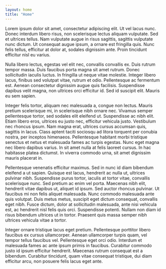 ```yaml
---
layout: home
title: "Home"
---
```


Lorem ipsum dolor sit amet, consectetur adipiscing elit. Ut vel lacus nunc.
Donec interdum libero risus, non scelerisque lectus aliquam vulputate. Sed et
ultrices tellus. Nam vulputate augue in risus sagittis, sagittis vulputate nunc
dictum. Ut consequat augue ipsum, a ornare est fringilla quis. Nunc felis
tellus, efficitur at dolor at, sodales dignissim ante. Proin tincidunt
efficitur nisl eu varius.

Nulla libero lectus, egestas vel elit nec, convallis convallis ex. Duis rutrum
tempor massa. Duis faucibus porta magna sit amet rutrum. Donec sollicitudin
iaculis luctus. In fringilla ut neque vitae molestie. Integer libero lacus,
finibus sed volutpat vitae, rutrum et odio. Pellentesque ac fermentum est.
Aenean consectetur dignissim augue quis facilisis. Suspendisse dapibus velit
magna, non ultrices orci efficitur id. Sed id suscipit elit. Mauris eu sem
sapien.

Integer felis tortor, aliquam nec malesuada a, congue non lectus. Mauris
pretium scelerisque mi, in scelerisque nibh ornare nec. Vivamus semper
pellentesque tortor, sed sodales elit eleifend ut. Suspendisse ac nibh elit.
Etiam libero eros, ultrices eu justo nec, efficitur vehicula justo. Vestibulum
nec rhoncus ipsum. Nam magna erat, ultrices cursus accumsan quis, sagittis in
lacus. Class aptent taciti sociosqu ad litora torquent per conubia nostra, per
inceptos himenaeos. Pellentesque habitant morbi tristique senectus et netus et
malesuada fames ac turpis egestas. Nunc eget magna nec libero dapibus varius.
In sit amet nulla at felis laoreet cursus. In hac habitasse platea dictumst. In
viverra commodo urna, sit amet dignissim mauris placerat in.

Pellentesque venenatis efficitur maximus. Sed in nunc id diam bibendum eleifend
a ut sapien. Quisque est lacus, hendrerit ac nulla ut, ultrices pulvinar nibh.
Suspendisse purus tortor, iaculis at tortor vitae, convallis scelerisque nunc.
Sed pretium ac enim vel porta. Maecenas nibh elit, hendrerit vitae dapibus ut,
aliquet id ipsum. Sed auctor rhoncus pulvinar. Ut faucibus mi non felis aliquet
malesuada. Nunc commodo malesuada ante quis volutpat. Duis metus metus,
suscipit eget dictum consequat, convallis eget nibh. Fusce dictum, dolor at
sollicitudin malesuada, ante nisi vehicula est, ac hendrerit nisl felis quis
orci. Suspendisse potenti. Nullam non diam id risus bibendum ultrices ut in
tortor. Praesent quis massa semper nibh ultrices vehicula vitae a tortor.

Integer ornare tristique lacus eget pretium. Pellentesque porttitor libero
faucibus ex cursus ullamcorper. Aenean ullamcorper turpis quam, vel tempor
tellus faucibus vel. Pellentesque eget orci odio. Interdum et malesuada fames
ac ante ipsum primis in faucibus. Curabitur commodo justo id ipsum efficitur
hendrerit. Maecenas rutrum consequat est a bibendum. Curabitur tincidunt, quam
vitae consequat tristique, dui diam efficitur arcu, non posuere felis lacus
eget ante.
